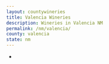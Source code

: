 ```yaml
---
layout: countywineries
title: Valencia Wineries
description: Wineries in Valencia NM
permalink: /nm/valencia/
county: valencia
state: nm
---
```

-
